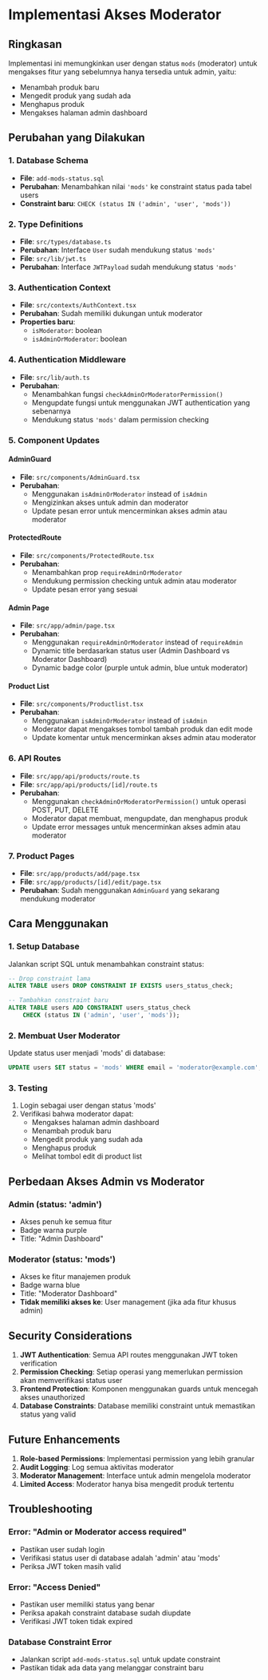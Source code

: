 # Implementasi Akses Moderator

## Ringkasan

Implementasi ini memungkinkan user dengan status `mods` (moderator) untuk mengakses fitur yang sebelumnya hanya tersedia untuk admin, yaitu:

- Menambah produk baru
- Mengedit produk yang sudah ada
- Menghapus produk
- Mengakses halaman admin dashboard

## Perubahan yang Dilakukan

### 1. Database Schema

- **File**: `add-mods-status.sql`
- **Perubahan**: Menambahkan nilai `'mods'` ke constraint status pada tabel users
- **Constraint baru**: `CHECK (status IN ('admin', 'user', 'mods'))`

### 2. Type Definitions

- **File**: `src/types/database.ts`
- **Perubahan**: Interface `User` sudah mendukung status `'mods'`
- **File**: `src/lib/jwt.ts`
- **Perubahan**: Interface `JWTPayload` sudah mendukung status `'mods'`

### 3. Authentication Context

- **File**: `src/contexts/AuthContext.tsx`
- **Perubahan**: Sudah memiliki dukungan untuk moderator
- **Properties baru**:
  - `isModerator`: boolean
  - `isAdminOrModerator`: boolean

### 4. Authentication Middleware

- **File**: `src/lib/auth.ts`
- **Perubahan**:
  - Menambahkan fungsi `checkAdminOrModeratorPermission()`
  - Mengupdate fungsi untuk menggunakan JWT authentication yang sebenarnya
  - Mendukung status `'mods'` dalam permission checking

### 5. Component Updates

#### AdminGuard

- **File**: `src/components/AdminGuard.tsx`
- **Perubahan**:
  - Menggunakan `isAdminOrModerator` instead of `isAdmin`
  - Mengizinkan akses untuk admin dan moderator
  - Update pesan error untuk mencerminkan akses admin atau moderator

#### ProtectedRoute

- **File**: `src/components/ProtectedRoute.tsx`
- **Perubahan**:
  - Menambahkan prop `requireAdminOrModerator`
  - Mendukung permission checking untuk admin atau moderator
  - Update pesan error yang sesuai

#### Admin Page

- **File**: `src/app/admin/page.tsx`
- **Perubahan**:
  - Menggunakan `requireAdminOrModerator` instead of `requireAdmin`
  - Dynamic title berdasarkan status user (Admin Dashboard vs Moderator Dashboard)
  - Dynamic badge color (purple untuk admin, blue untuk moderator)

#### Product List

- **File**: `src/components/Productlist.tsx`
- **Perubahan**:
  - Menggunakan `isAdminOrModerator` instead of `isAdmin`
  - Moderator dapat mengakses tombol tambah produk dan edit mode
  - Update komentar untuk mencerminkan akses admin atau moderator

### 6. API Routes

- **File**: `src/app/api/products/route.ts`
- **File**: `src/app/api/products/[id]/route.ts`
- **Perubahan**:
  - Menggunakan `checkAdminOrModeratorPermission()` untuk operasi POST, PUT, DELETE
  - Moderator dapat membuat, mengupdate, dan menghapus produk
  - Update error messages untuk mencerminkan akses admin atau moderator

### 7. Product Pages

- **File**: `src/app/products/add/page.tsx`
- **File**: `src/app/products/[id]/edit/page.tsx`
- **Perubahan**: Sudah menggunakan `AdminGuard` yang sekarang mendukung moderator

## Cara Menggunakan

### 1. Setup Database

Jalankan script SQL untuk menambahkan constraint status:

```sql
-- Drop constraint lama
ALTER TABLE users DROP CONSTRAINT IF EXISTS users_status_check;

-- Tambahkan constraint baru
ALTER TABLE users ADD CONSTRAINT users_status_check
    CHECK (status IN ('admin', 'user', 'mods'));
```

### 2. Membuat User Moderator

Update status user menjadi 'mods' di database:

```sql
UPDATE users SET status = 'mods' WHERE email = 'moderator@example.com';
```

### 3. Testing

1. Login sebagai user dengan status 'mods'
2. Verifikasi bahwa moderator dapat:
   - Mengakses halaman admin dashboard
   - Menambah produk baru
   - Mengedit produk yang sudah ada
   - Menghapus produk
   - Melihat tombol edit di product list

## Perbedaan Akses Admin vs Moderator

### Admin (status: 'admin')

- Akses penuh ke semua fitur
- Badge warna purple
- Title: "Admin Dashboard"

### Moderator (status: 'mods')

- Akses ke fitur manajemen produk
- Badge warna blue
- Title: "Moderator Dashboard"
- **Tidak memiliki akses ke**: User management (jika ada fitur khusus admin)

## Security Considerations

1. **JWT Authentication**: Semua API routes menggunakan JWT token verification
2. **Permission Checking**: Setiap operasi yang memerlukan permission akan memverifikasi status user
3. **Frontend Protection**: Komponen menggunakan guards untuk mencegah akses unauthorized
4. **Database Constraints**: Database memiliki constraint untuk memastikan status yang valid

## Future Enhancements

1. **Role-based Permissions**: Implementasi permission yang lebih granular
2. **Audit Logging**: Log semua aktivitas moderator
3. **Moderator Management**: Interface untuk admin mengelola moderator
4. **Limited Access**: Moderator hanya bisa mengedit produk tertentu

## Troubleshooting

### Error: "Admin or Moderator access required"

- Pastikan user sudah login
- Verifikasi status user di database adalah 'admin' atau 'mods'
- Periksa JWT token masih valid

### Error: "Access Denied"

- Pastikan user memiliki status yang benar
- Periksa apakah constraint database sudah diupdate
- Verifikasi JWT token tidak expired

### Database Constraint Error

- Jalankan script `add-mods-status.sql` untuk update constraint
- Pastikan tidak ada data yang melanggar constraint baru

